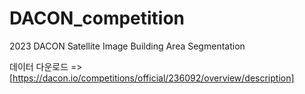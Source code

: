 # DACON_competition
2023 DACON Satellite Image Building Area Segmentation

데이터 다운로드 => [https://dacon.io/competitions/official/236092/overview/description]
